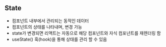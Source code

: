 ## State

- 컴포넌트 내부에서 관리되는 동적인 데이터
- 컴포넌트의 상태를 나타내며, 변경 가능
- state가 변경되면 리액트는 자동으로 해당 컴포넌트와 자식 컴포넌트를 재렌더링 함
- useState() 훅(hook)을 통해 상태를 관리 할 수 있음
